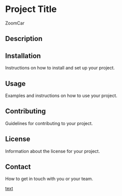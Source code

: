 # Project Title

ZoomCar

## Description



## Installation

Instructions on how to install and set up your project.

## Usage

Examples and instructions on how to use your project.

## Contributing

Guidelines for contributing to your project.

## License

Information about the license for your project.

## Contact

How to get in touch with you or your team.

[text](screenshots)